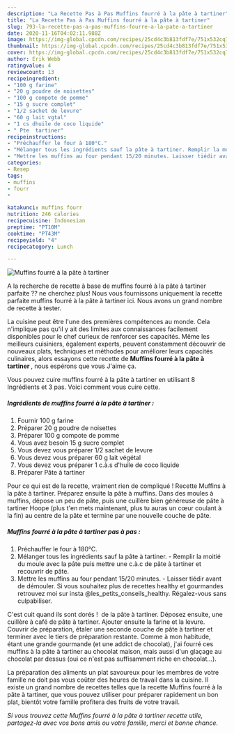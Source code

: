 ```yaml
---
description: "La Recette Pas à Pas Muffins fourré à la pâte à tartiner"
title: "La Recette Pas à Pas Muffins fourré à la pâte à tartiner"
slug: 793-la-recette-pas-a-pas-muffins-fourre-a-la-pate-a-tartiner
date: 2020-11-16T04:02:11.988Z
image: https://img-global.cpcdn.com/recipes/25cd4c3b813fdf7e/751x532cq70/muffins-fourre-a-la-pate-a-tartiner-photo-principale-de-la-recette.jpg
thumbnail: https://img-global.cpcdn.com/recipes/25cd4c3b813fdf7e/751x532cq70/muffins-fourre-a-la-pate-a-tartiner-photo-principale-de-la-recette.jpg
cover: https://img-global.cpcdn.com/recipes/25cd4c3b813fdf7e/751x532cq70/muffins-fourre-a-la-pate-a-tartiner-photo-principale-de-la-recette.jpg
author: Erik Webb
ratingvalue: 4
reviewcount: 13
recipeingredient:
- "100 g farine"
- "20 g poudre de noisettes"
- "100 g compote de pomme"
- "15 g sucre complet"
- "1/2 sachet de levure"
- "60 g lait vgtal"
- "1 cs dhuile de coco liquide"
- " Pte  tartiner"
recipeinstructions:
- "Préchauffer le four à 180°C."
- "Mélanger tous les ingrédients sauf la pâte à tartiner. Remplir la moitié du moule avec la pâte puis mettre une c.à.c de pâte à tartiner et recouvrir de pâte."
- "Mettre les muffins au four pendant 15/20 minutes. Laisser tiédir avant de démouler. Si vous souhaitez plus de recettes healthy et gourmandes retrouvez moi sur insta @les_petits_conseils_healthy. Régalez-vous sans culpabiliser."
categories:
- Resep
tags:
- muffins
- fourr
- 

katakunci: muffins fourr  
nutrition: 246 calories
recipecuisine: Indonesian
preptime: "PT10M"
cooktime: "PT43M"
recipeyield: "4"
recipecategory: Lunch

---
```



![Muffins fourré à la pâte à tartiner](https://img-global.cpcdn.com/recipes/25cd4c3b813fdf7e/751x532cq70/muffins-fourre-a-la-pate-a-tartiner-photo-principale-de-la-recette.jpg)

A la recherche de recette à base de muffins fourré à la pâte à tartiner parfaite ?? ne cherchez plus! Nous vous fournissons uniquement la recette parfaite muffins fourré à la pâte à tartiner ici. Nous avons un grand nombre de recette à tester.

La cuisine peut être l'une des premières compétences au monde. Cela n'implique pas qu'il y ait des limites aux connaissances facilement disponibles pour le chef curieux de renforcer ses capacités. Même les meilleurs cuisiniers, également experts, peuvent constamment découvrir de nouveaux plats, techniques et méthodes pour améliorer leurs capacités culinaires, alors essayons cette recette de <strong> Muffins fourré à la pâte à tartiner </strong>, nous espérons que vous J'aime ça.

<!--inarticleads1-->

Vous pouvez cuire muffins fourré à la pâte à tartiner en utilisant 8 Ingrédients et 3 pas. Voici comment vous cuire cette.

##### Ingrédients de muffins fourré à la pâte à tartiner :

1. Fournir 100 g farine
1. Préparer 20 g poudre de noisettes
1. Préparer 100 g compote de pomme
1. Vous avez besoin 15 g sucre complet
1. Vous devez vous préparer 1/2 sachet de levure
1. Vous devez vous préparer 60 g lait végétal
1. Vous devez vous préparer 1 c.à.s d&#39;huile de coco liquide
1. Préparer  Pâte à tartiner


Pour ce qui est de la recette, vraiment rien de compliqué ! Recette Muffins à la pâte à tartiner. Préparez ensuite la pâte à muffins. Dans des moules à muffins, dépose un peu de pâte, puis une cuillère bien généreuse de pâte à tartiner Hoope (plus t&#39;en mets maintenant, plus tu auras un cœur coulant à la fin) au centre de la pâte et termine par une nouvelle couche de pâte. 

<!--inarticleads2-->

##### Muffins fourré à la pâte à tartiner pas à pas :

1. Préchauffer le four à 180°C.
1. Mélanger tous les ingrédients sauf la pâte à tartiner. - Remplir la moitié du moule avec la pâte puis mettre une c.à.c de pâte à tartiner et recouvrir de pâte.
1. Mettre les muffins au four pendant 15/20 minutes. - Laisser tiédir avant de démouler. Si vous souhaitez plus de recettes healthy et gourmandes retrouvez moi sur insta @les_petits_conseils_healthy. Régalez-vous sans culpabiliser.


C&#39;est cuit quand ils sont dorés !⁠ ⁠ de la pâte à tartiner. Déposez ensuite, une cuillère à café de pâte à tartiner. Ajouter ensuite la farine et la levure. Couvrir de préparation, étaler une seconde couche de pâte à tartiner et terminer avec le tiers de préparation restante. Comme à mon habitude, étant une grande gourmande (et une addict de chocolat), j&#39;ai fourré ces muffins à la pâte à tartiner au chocolat maison, mais aussi d&#39;un glaçage au chocolat par dessus (oui ce n&#39;est pas suffisamment riche en chocolat…). 

<!--inarticleads1-->

<p>
La préparation des aliments un plat savoureux pour les membres de votre famille ne doit pas vous coûter des heures de travail dans la cuisine. Il existe un grand nombre de recettes telles que la recette Muffins fourré à la pâte à tartiner, que vous pouvez utiliser pour préparer rapidement un bon plat, bientôt votre famille profitera des fruits de votre travail.
</p>

<p>
<i>Si vous trouvez cette Muffins fourré à la pâte à tartiner recette utile, partagez-la avec vos bons amis ou votre famille, merci et bonne chance.</i>
</p>
